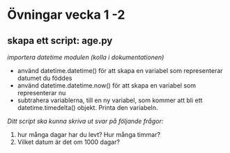 # Övningar vecka 1 -2

## skapa ett script: age.py
 _importera datetime modulen (kolla i dokumentationen)_
 
- använd datetime.datetime() för att skapa en variabel som representerar datumet du föddes 
- använd datetime.datetime.now() för att skapa en variabel som representerar nu
- subtrahera variablerna, till en ny variabel, som kommer att bli ett datetime.timedelta() objekt. Printa den variabeln.


*Ditt script ska kunna skriva ut svar på följande frågor:*

1. hur många dagar har du levt? Hur många timmar? 
2. Vilket datum är det om 1000 dagar? 
